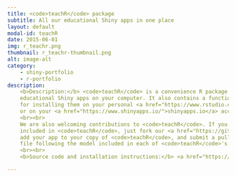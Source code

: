 ```yaml
---
title: <code>teachR</code> package
subtitle: All our educational Shiny apps in one place
layout: default
modal-id: teachR
date: 2015-06-01
img: r_teachr.png
thumbnail: r_teachr-thumbnail.png
alt: image-alt
category:
    - shiny-portfolio
    - r-portfolio
description:
    <b>Description:</b> <code>teachR</code> is a convenience R package that makes it easy to install and run all our
    educational Shiny apps on your computer. It also contains a function to export self-contained versions of our apps
    for installing them on your personal <a href="https://www.rstudio.com/products/shiny/shiny-server/">Shiny Server</a>, <a href="http://www.shinyproxy.io/">ShinyProxy Server</a>,
    or on your <a href="https://www.shinyapps.io/">shinyapps.io</a> account.
    <br><br>
    We are also welcoming contributions to <code>teachR</code>. If you would like your Shiny educational app to be
    included in <code>teachR</code>, just fork our <a href="https://github.com/swarm-lab/teachR/">GitHub repository</a>,
    add your app to your copy of <code>teachR</code>, and submit a pull request. Make sure to include an <code>info</code>
    file following the model included in each of <code>teachR</code>'s apps.
    <br><br>
    <b>Source code and installation instructions:</b> <a href="https://github.com/swarm-lab/teachR/">Click here</a>

---
```

